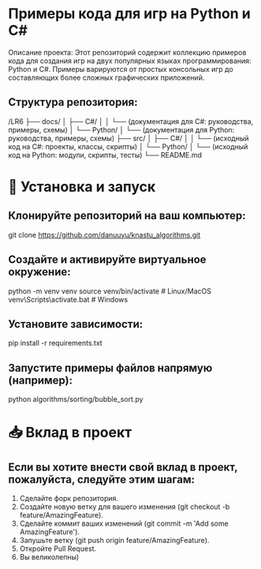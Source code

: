 # Примеры кода для игр на Python и C#

Описание проекта:
Этот репозиторий содержит коллекцию примеров кода для создания игр на двух популярных языках программирования: Python и C#. Примеры варируются от простых консольных игр до составляющих более сложных графических приложений.

## Структура репозитория:
/LR6
    ├── docs/
    │    ├── C#/
    │    │    └── (документация для C#: руководства, примеры, схемы)
    │    └── Python/
    │         └── (документация для Python: руководства, примеры, схемы)
    ├── src/
    │    ├── C#/
    │    │    └── (исходный код на C#: проекты, классы, скрипты)
    │    └── Python/
    │         └── (исходный код на Python: модули, скрипты, тесты)
    └── README.md


# 🚀 Установка и запуск
## Клонируйте репозиторий на ваш компьютер:
git clone https://github.com/danuuyu/knastu_algorithms.git

## Создайте и активируйте виртуальное окружение:
python -m venv venv
source venv/bin/activate  # Linux/MacOS
venv\Scripts\activate.bat  # Windows

## Установите зависимости:
pip install -r requirements.txt

## Запустите примеры файлов напрямую (например):
python algorithms/sorting/bubble_sort.py

# 📥 Вклад в проект

## Если вы хотите внести свой вклад в проект, пожалуйста, следуйте этим шагам:

1) Сделайте форк репозитория.
2) Создайте новую ветку для вашего изменения (git checkout -b feature/AmazingFeature).
3) Сделайте коммит ваших изменений (git commit -m 'Add some AmazingFeature').
4) Запушьте ветку (git push origin feature/AmazingFeature).
5) Откройте Pull Request.
6) Вы великолепны)
